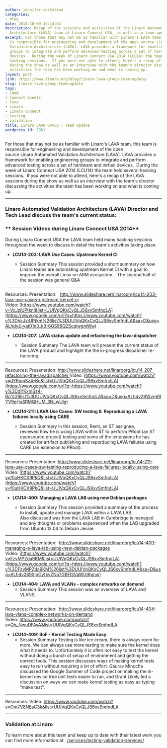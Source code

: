 ```yaml
---
author: jennifer.castelino
categories:
- blog
date: 2014-10-09 13:14:53
description: Recap of the sessions and activities of the Linaro Automation Validation
  Architecture (LAVA) team at Linaro Connect USA, as well as a team update
excerpt: For those that may not be as familiar with Linaro's LAVA team, this team
  is responsible for engineering and development of the open source Linaro Automated
  Validation Architecture (LAVA). LAVA provides a framework for enabling engineering
  groups to integrate and perform advanced testing across a set of hardware and virtual
  devices.  During the week of Linaro Connect USA 2014 (LCU14) the team held several
  hacking sessions.  If you were not able to attend, here's a recap of the LAVA sessions
  during the show as well as an interview with the team's director discussing the
  activities the team has been working on and what is coming up.
layout: post
link: https://www.linaro.org/blog/linaro-lava-group-team-update/
slug: linaro-lava-group-team-update
tags:
- LAVA
- Connect Events
- lava
- Linaro
- Linaro Connect
- testing
- validation
title: Linaro LAVA Group - Team Update
wordpress_id: 7051
---
```


For those that may not be as familiar with Linaro's LAVA team, this team is responsible for engineering and development of the open source Linaro Automated Validation Architecture (LAVA). LAVA provides a framework for enabling engineering groups to integrate and perform advanced testing across a set of hardware and virtual devices.  During the week of Linaro Connect USA 2014 (LCU14) the team held several hacking sessions.  If you were not able to attend, here's a recap of the LAVA sessions during the show as well as an interview with the team's director discussing the activities the team has been working on and what is coming up.

* * *

### **Linaro Automated Validation Architecture (LAVA) Director and Tech Lead discuss the team's current status:**

### ** Session Videos during Linaro Connect USA 2014**

During Linaro Connect USA the LAVA team held many hacking sessions throughout the week to discuss in detail the team's activities taking place.

  * **LCU14-203: LAVA Use Cases: Upstream Kernel CI**

    * Session Summary
This session provided a short summary on how Linaro teams are automating upstream Kernel CI with a goal to improve the overall Linux on ARM ecosystem.   The second half of the session was general Q&A
---------------------------------------------------
Resources:
Presentation:   [http://www.slideshare.net/linaroorg/lcu14-203-lava-use-cases-upstream-kernel-ci
](https://www.google.com/url?q=http://www.slideshare.net/linaroorg/lcu14-203-lava-use-cases-upstream-kernel-ci&sa=D&usg=ALhdy2-jBF-1riYP69wrwmo_bbJh9DjhWQ)Video: [https://www.youtube.com/watch?v=VcJziUPtknI&list=UUIVqQKxCyQLJS6xvSmfndLA](https://www.google.com/url?q=https://www.youtube.com/watch?v%3DVcJziUPtknI%26list%3DUUIVqQKxCyQLJS6xvSmfndLA&sa=D&usg=ALhdy2-yat01n0_k3-6GS99Q2ScqlwgmWw)


  * **LCU14-207: LAVA status update and refactoring the lava-dispatcher**


    *  Session Summary
The LAVA team will present the current status of the LAVA product and highlight the the in-progress dispatcher re-factoring.
---------------------------------------------------
Resources:
Presentation: [http://www.slideshare.net/linaroorg/lcu14-207-refactoring-the-lavadispatcher
](http://www.slideshare.net/linaroorg/lcu14-207-refactoring-the-lavadispatcher)Video: [https://www.youtube.com/watch?v=dYKxmSz4-Bo&list=UUIVqQKxCyQLJS6xvSmfndLA](https://www.google.com/url?q=https://www.youtube.com/watch?v%3DdYKxmSz4-Bo%26list%3DUUIVqQKxCyQLJS6xvSmfndLA&sa=D&usg=ALhdy29WvrgRIYV9pHuSRMQHUM_3NLwUlg)


  * **LCU14-211: LAVA Use Cases: SW testing &  Reproducing a LAVA failures locally using CARE**

    * Session Summary
In this session, Remi, an ST assignee, reviewed how he is using LAVA within ST to perform PRoot (an ST opensource project) testing and some of the extensions he has created for artifact publishing and reporducing LAVA failures using CARE (an extension to PRoot).
---------------------------------------------------
Resources:
Presentation: [http://www.slideshare.net/linaroorg/lcu14-211-lava-use-cases-sw-testing-reproducing-a-lava-failures-locally-using-care
](http://www.slideshare.net/linaroorg/lcu14-211-lava-use-cases-sw-testing-reproducing-a-lava-failures-locally-using-care)Video: [https://www.youtube.com/watch?v=f0uHKCX9PkQ&list=UUIVqQKxCyQLJS6xvSmfndLA](https://www.youtube.com/watch?v=f0uHKCX9PkQ&list=UUIVqQKxCyQLJS6xvSmfndLA)

  * **LCU14-400: Managing a LAVA LAB using new Debian packages**
  
    * Session Summary
This session provided a summary of the process to install, update and manage LAVA within a LAVA LAB. Also discussed was how the LAVA LAB in Cambridge is managed and any thoughts or problems experienced when the LAB upgraded from Ubuntu 12.04 to Debian Jessie.
---------------------------------------------------
Resources:
Presentation:  [http://www.slideshare.net/linaroorg/lcu14-400-managing-a-lava-lab-using-new-debian-packages
](http://www.slideshare.net/linaroorg/lcu14-400-managing-a-lava-lab-using-new-debian-packages)Video: [https://www.youtube.com/watch?v=FzyMPZda9KM&list=UUIVqQKxCyQLJS6xvSmfndLA](https://www.google.com/url?q=https://www.youtube.com/watch?v%3DFzyMPZda9KM%26list%3DUUIVqQKxCyQLJS6xvSmfndLA&sa=D&usg=ALhdy289XjoOyfxyZNa7GBFlSVaWUt6pnw)


  * **LCU14-404: LAVA and VLANs - complex networks on demand**
    * Session Summary
This session was an overview of LAVA and VLANS.
---------------------------------------------------
Resources:
Presentation:  [http://www.slideshare.net/linaroorg/lcu14-404-lava-vlans-complex-networks-on-demand
](http://www.slideshare.net/linaroorg/lcu14-404-lava-vlans-complex-networks-on-demand)Video: [https://www.youtube.com/watch?v=Qb_NwuDFAyA&list=UUIVqQKxCyQLJS6xvSmfndLA
](https://www.google.com/url?q=https://www.youtube.com/watch?v%3DQb_NwuDFAyA%26list%3DUUIVqQKxCyQLJS6xvSmfndLA&sa=D&usg=ALhdy29okgCcHUy2qh7ZV1muV5s7cUUzVw)

  * **LCU14-409: BoF - Kernel Testing Made Easy**
    * Session Summary
Testing is like ice cream, there is always room for more. We can always use more testing to make sure the kernel does what it needs to. Unfortunately it is often not easy to test the kernel without doing a bunch of setup of environment and getting the correct tools. This session discusses ways of making kernel tests easy to run without requiring a lot of effort. Gaurav Minocha discussed the Google Summer of Code project on making the in-kernel device tree unit tests easier to run, and Grant Likely led a discussion on ways we can make kernel testing as easy as typing "make test".
---------------------------------------------------
Resources:
Video: [https://www.youtube.com/watch?v=Om7V8NEaC3k&list=UUIVqQKxCyQLJS6xvSmfndLA
](https://www.google.com/url?q=https://www.youtube.com/watch?v%3DOm7V8NEaC3k%26list%3DUUIVqQKxCyQLJS6xvSmfndLA&sa=D&usg=ALhdy29R5iU06p5imyQnwYGOAYsrtrkV0A)

* * *

### **Validation at Linaro**


To learn more about this team and keep up to date with their latest work you can find more information at:  [/services/testing-validation-services/](/services/testing-validation-services/)